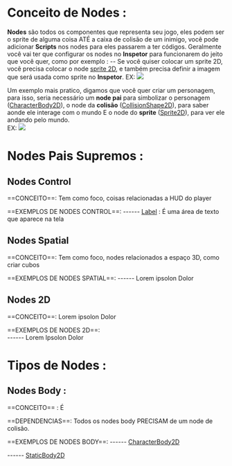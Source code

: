 # Conceito de Nodes :
**Nodes** são todos os componentes que representa seu jogo, eles podem ser o sprite de alguma coisa ATÉ a caixa de colisão de um inimigo, você pode adicionar **Scripts** nos nodes para eles passarem a ter códigos.
Geralmente você vai ter que configurar os nodes no **Inspetor** para funcionarem do jeito que você quer, como por exemplo : 
-- Se você quiser colocar um sprite 2D, você precisa colocar o node [sprite 2D](node_Sprite2D), e também precisa definir a imagem que será usada como sprite no **Inspetor**.
EX:
![](inspetor_node_sprite2D.png)

Um exemplo mais pratico, digamos que você quer criar um personagem, para isso, seria necessário um **node pai** para simbolizar o personagem ([CharacterBody2D](node_CharacterBody2D)), o node da **colisão** ([CollisionShape2D](node_CollisionShape2D)), para saber aonde ele interage com o mundo E o node do **sprite** ([Sprite2D](node_Sprite2D)), para ver ele andando pelo mundo.   
EX: 
![](nodes_exemplo_personagem.png)

# Nodes Pais Supremos : 
## Nodes Control
==CONCEITO==: Tem como foco, coisas relacionadas a HUD do player

==EXEMPLOS DE NODES CONTROL==: 
------ [Label](node_Label) : É uma área de texto que aparece na tela

## Nodes Spatial
==CONCEITO==: Tem como foco, nodes relacionados a espaço 3D, como criar cubos 

==EXEMPLOS DE NODES SPATIAL==: 
------ Lorem ipsolon Dolor

## Nodes 2D
==CONCEITO==: Lorem ipsolon Dolor

==EXEMPLOS DE NODES 2D==:  
------ Lorem Ipsolon Dolor 

# Tipos de Nodes : 
## Nodes Body : 
==CONCEITO== : É 

==DEPENDENCIAS==: Todos os nodes body PRECISAM de um node de colisão.

==EXEMPLOS DE NODES BODY==: 
------ [CharacterBody2D](node_CharacterBody2D) 

------ [StaticBody2D](node_StaticBody2D) 